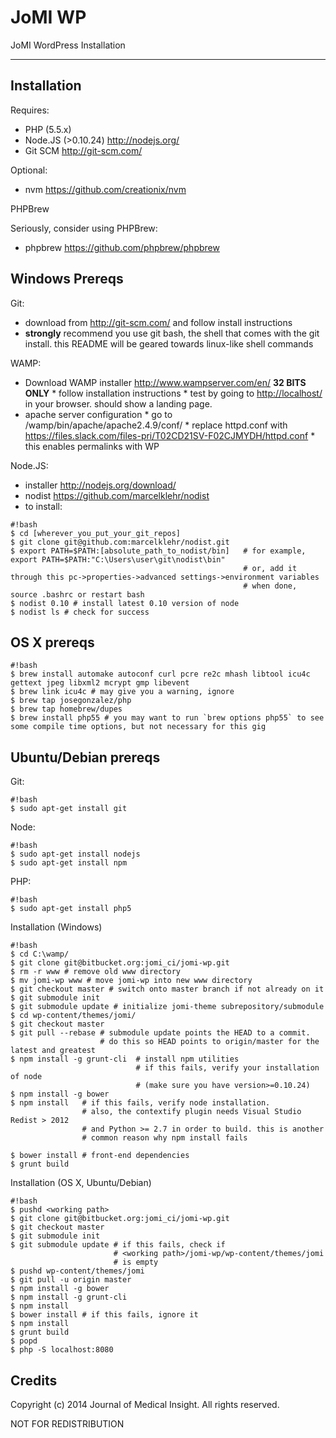 JoMI WP
=======

JoMI WordPress Installation

--------
Installation
------------
Requires:

 * PHP (5.5.x)
 * Node.JS (>0.10.24) <http://nodejs.org/>
 * Git SCM <http://git-scm.com/>  

Optional:

* nvm <https://github.com/creationix/nvm>

PHPBrew

Seriously, consider using PHPBrew:

* phpbrew <https://github.com/phpbrew/phpbrew>

## Windows Prereqs ##

Git:

* download from <http://git-scm.com/> and follow install instructions
* **strongly** recommend you use git bash, the shell that comes with the git install. this README will be geared towards linux-like shell commands

WAMP:

* Download WAMP installer <http://www.wampserver.com/en/> **32 BITS ONLY**
      * follow installation instructions
      * test by going to <http://localhost/> in your browser. should show a landing page.
* apache server configuration
      * go to /wamp/bin/apache/apache2.4.9/conf/
      * replace httpd.conf with https://files.slack.com/files-pri/T02CD21SV-F02CJMYDH/httpd.conf
      * this enables permalinks with WP


Node.JS:

* installer <http://nodejs.org/download/>
* nodist <https://github.com/marcelklehr/nodist>
* to install:
```
#!bash
$ cd [wherever_you_put_your_git_repos]
$ git clone git@github.com:marcelklehr/nodist.git
$ export PATH=$PATH:[absolute_path_to_nodist/bin]   # for example, export PATH=$PATH:"C:\Users\user\git\nodist\bin"
                                                    # or, add it through this pc->properties->advanced settings->environment variables
                                                    # when done, source .bashrc or restart bash
$ nodist 0.10 # install latest 0.10 version of node
$ nodist ls # check for success
```

    

## OS X prereqs ##
```
#!bash
$ brew install automake autoconf curl pcre re2c mhash libtool icu4c gettext jpeg libxml2 mcrypt gmp libevent
$ brew link icu4c # may give you a warning, ignore
$ brew tap josegonzalez/php
$ brew tap homebrew/dupes
$ brew install php55 # you may want to run `brew options php55` to see some compile time options, but not necessary for this gig
```

## Ubuntu/Debian prereqs ##

Git:
```
#!bash
$ sudo apt-get install git
```

Node:
```
#!bash
$ sudo apt-get install nodejs
$ sudo apt-get install npm
```

PHP:
```
#!bash
$ sudo apt-get install php5
```
Installation (Windows)
```
#!bash
$ cd C:\wamp/
$ git clone git@bitbucket.org:jomi_ci/jomi-wp.git
$ rm -r www # remove old www directory
$ mv jomi-wp www # move jomi-wp into new www directory
$ git checkout master # switch onto master branch if not already on it
$ git submodule init
$ git submodule update # initialize jomi-theme subrepository/submodule
$ cd wp-content/themes/jomi/
$ git checkout master
$ git pull --rebase # submodule update points the HEAD to a commit.
                    # do this so HEAD points to origin/master for the latest and greatest
$ npm install -g grunt-cli  # install npm utilities
                            # if this fails, verify your installation of node 
                            # (make sure you have version>=0.10.24)
$ npm install -g bower 
$ npm install   # if this fails, verify node installation.
                # also, the contextify plugin needs Visual Studio Redist > 2012 
                # and Python >= 2.7 in order to build. this is another
                # common reason why npm install fails

$ bower install # front-end dependencies
$ grunt build
```
Installation (OS X, Ubuntu/Debian)
```
#!bash
$ pushd <working path>
$ git clone git@bitbucket.org:jomi_ci/jomi-wp.git
$ git checkout master
$ git submodule init
$ git submodule update # if this fails, check if 
                       # <working path>/jomi-wp/wp-content/themes/jomi
                       # is empty
$ pushd wp-content/themes/jomi
$ git pull -u origin master
$ npm install -g bower
$ npm install -g grunt-cli
$ npm install
$ bower install # if this fails, ignore it
$ npm install
$ grunt build
$ popd
$ php -S localhost:8080
```

Credits
-------

Copyright (c) 2014 Journal of Medical Insight.
All rights reserved.

NOT FOR REDISTRIBUTION